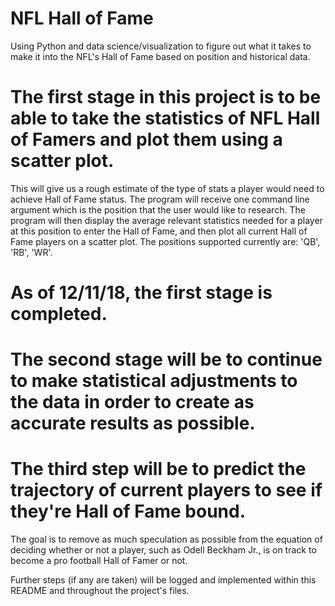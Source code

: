 # NFL Hall of Fame
Using Python and data science/visualization to figure out what it takes to make it into the NFL's Hall of Fame based on position and historical data.

# The first stage in this project is to be able to take the statistics of NFL Hall of Famers and plot them using a scatter plot.

This will give us a rough estimate of the type of stats a player would need to achieve Hall of Fame status. The program will receive one command line argument which is the position that the user would like to research. The program will then display the average relevant statistics needed for a player at this position to enter the Hall of Fame, and then plot all current Hall of Fame players on a scatter plot. The positions supported currently are: 'QB', 'RB', 'WR'.

# As of 12/11/18, the first stage is completed.

# The second stage will be to continue to make statistical adjustments to the data in order to create as accurate results as possible.

# The third step will be to predict the trajectory of current players to see if they're Hall of Fame bound. 

The goal is to remove as much speculation as possible from the equation of deciding whether or not a player, such as Odell Beckham Jr., is on track to become a pro football Hall of Famer or not.

Further steps (if any are taken) will be logged and implemented within this README and throughout the project's files.

